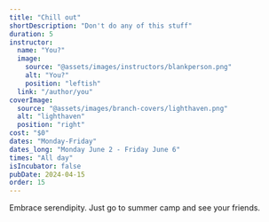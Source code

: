 ```yaml
---
title: "Chill out"
shortDescription: "Don't do any of this stuff"
duration: 5
instructor:
  name: "You?"
  image:
    source: "@assets/images/instructors/blankperson.png"
    alt: "You?"
    position: "leftish"
  link: "/author/you"
coverImage:
  source: "@assets/images/branch-covers/lighthaven.png"
  alt: "lighthaven"
  position: "right"
cost: "$0"
dates: "Monday-Friday"
dates_long: "Monday June 2 - Friday June 6"
times: "All day"
isIncubator: false
pubDate: 2024-04-15
order: 15
---
```


Embrace serendipity. Just go to summer camp and see your friends.
